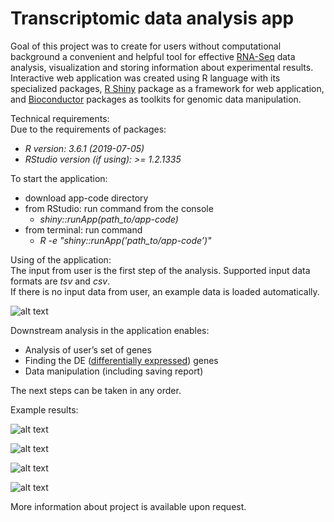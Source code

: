 # Transcriptomic data analysis app

Goal of this project was to create for users without computational background a convenient and helpful tool for effective [RNA-Seq](https://en.wikipedia.org/wiki/RNA-Seq) data analysis, 
visualization and storing information about experimental results. Interactive web application was created using R language with its specialized packages, 
[R Shiny](https://shiny.rstudio.com/) package as a framework for web application, and [Bioconductor](https://www.bioconductor.org/) packages as toolkits for genomic data manipulation.

Technical requirements:<br />
Due to the requirements of packages:
- *R version: 3.6.1 (2019-07-05)*
- *RStudio version (if using): >= 1.2.1335*<br />

To start the application:
 - download app-code directory
 - from RStudio: run command from the console
    - *shiny::runApp(path_to/app-code)*
 - from terminal: run command 
    - *R -e "shiny::runApp('path_to/app-code’)"*


Using of the application:<br />
The input from user is the first step of the analysis. Supported input data formats are *tsv* and *csv*.<br />
If there is no input data from user, an example data is loaded automatically. 

![alt text](https://github.com/AnitaUrb/Licentiate/blob/master/jpgs/browse.jpg?raw=true "Optional Title")


Downstream analysis in the application enables:
- Analysis of user’s set of genes
- Finding the DE ([differentially expressed](https://www.ncbi.nlm.nih.gov/pmc/articles/PMC4827276/)) genes
- Data manipulation (including saving report)<br />

The next steps can be taken in any order.<br />


Example results:

![alt text](https://github.com/AnitaUrb/Licentiate/blob/master/jpgs/heat1.jpg?raw=true "Optional Title")

![alt text](https://github.com/AnitaUrb/Licentiate/blob/master/jpgs/volcano.png?raw=true "Optional Title")

![alt text](https://github.com/AnitaUrb/Licentiate/blob/master/jpgs/exprp.jpg?raw=true "Optional Title")

![alt text](https://github.com/AnitaUrb/Licentiate/blob/master/jpgs/biomart.jpg?raw=true "Optional Title")<br />



More information about project is available upon request.
